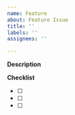 ```yaml
---
name: Feature
about: Feature Issue
title: ''
labels: ''
assignees: ''

---
```


**Description**


**Checklist**

- [ ] 

- [ ] 

- [ ]

